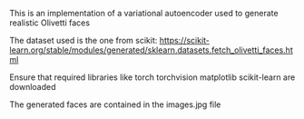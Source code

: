This is an implementation of a  variational autoencoder used to generate realistic Olivetti faces

The dataset used is the one from scikit: https://scikit-learn.org/stable/modules/generated/sklearn.datasets.fetch_olivetti_faces.html

Ensure that required libraries like torch torchvision matplotlib scikit-learn are downloaded

The generated faces are contained in the images.jpg file 
